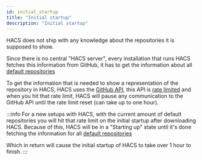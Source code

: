 ```yaml
---
id: initial_startup
title: "Initial startup"
description: "Initial startup"
---
```

HACS does not ship with any knowledge about the repositories it is supposed to show.

Since there is no central "HACS server", every installation that runs HACS fetches this information from GitHub, it has to get the information about all [default repositories](/default_repositories)

To get the information that is needed to show a representation of the repository in HACS, HACS uses the [GitHub API](https://docs.github.com/en/rest), this API is [rate limited](https://docs.github.com/en/rest/overview/resources-in-the-rest-api#rate-limiting) and when you hit that rate limit, HACS will pause any communication to the GitHub API until the rate limit reset (can take up to one hour).

:::info
For a new setups with HACS, with the current amount of default repositories you will hit that rate limit on the initial startup after downloading HACS.
Because of this, HACS will be in a "Starting up" state until it's done fetching the information for all [default repositories](/default_repositories)

Which in return will cause the initial startup of HACS to take over 1 hour to finish.
:::

